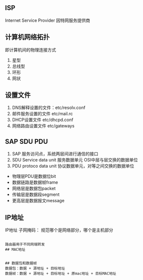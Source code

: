 ## ISP
Internet Service Provider 因特网服务提供商



## 计算机网络拓扑
即计算机间的物理连接方式
1. 星型
2. 总线型
3. 环形
4. 网状



## 设置文件
1. DNS解释设置的文件：etc/resolv.conf
2. 邮件服务设置的文件 etc/mail.rc
3. DHCP设置文件 etc/dhcpd.conf
4. 网络路由设置文件 etc/gateways

## SAP SDU PDU
1. SAP 服务访问点，系统两层间进行通信的接口
2. SDU Service data unit 服务数据单元 OSI中层与层交换的数据单位
3. PDU protoco data unit 协议数据单元，对等之间交换的数据单位
  * 物理层PDU是数据位bit
  * 数据链路是数据帧frame
  * 网络层是数据包packet
  * 传输层是数据段segment
  * 更高层是数据报文message




## IP地址
IP地址
子网掩码： 规范哪个是网络部分，哪个是主机部分

```shell

路由器用于不同网端转发
## MAC地址


## 数据包和数据帧
数据包：数据 + 源地址 + 目标地址 
数据帧：数据 + 源地址 + 目标地址 + 原mac地址 + 目标MAC地址
```